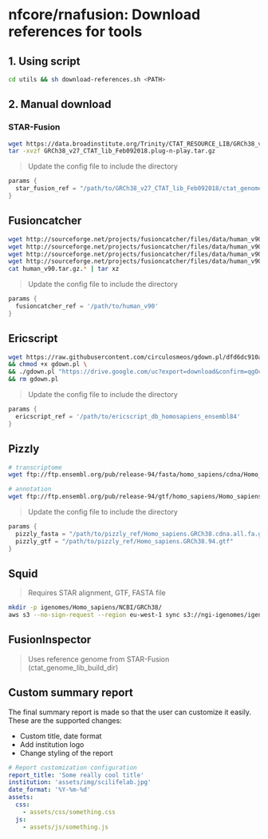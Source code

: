 # nfcore/rnafusion: Download references for tools

## 1. Using script
```bash
cd utils && sh download-references.sh <PATH>
```

## 2.  Manual download

### STAR-Fusion

```bash
wget https://data.broadinstitute.org/Trinity/CTAT_RESOURCE_LIB/GRCh38_v27_CTAT_lib_Feb092018.plug-n-play.tar.gz -O GRCh38_v27_CTAT_lib_Feb092018.plug-n-play.tar.gz
tar -xvzf GRCh38_v27_CTAT_lib_Feb092018.plug-n-play.tar.gz
```
> Update the config file to include the directory
```groovy
params {
  star_fusion_ref = "/path/to/GRCh38_v27_CTAT_lib_Feb092018/ctat_genome_lib_build_dir"
}
```

## Fusioncatcher

```bash
wget http://sourceforge.net/projects/fusioncatcher/files/data/human_v90.tar.gz.aa
wget http://sourceforge.net/projects/fusioncatcher/files/data/human_v90.tar.gz.ab
wget http://sourceforge.net/projects/fusioncatcher/files/data/human_v90.tar.gz.ac
wget http://sourceforge.net/projects/fusioncatcher/files/data/human_v90.tar.gz.ad
cat human_v90.tar.gz.* | tar xz
```
> Update the config file to include the directory
```groovy
params {
  fusioncatcher_ref = '/path/to/human_v90'
}
```

## Ericscript

```bash
wget https://raw.githubusercontent.com/circulosmeos/gdown.pl/dfd6dc910a38a42d550397bb5c2335be2c4bcf54/gdown.pl \
&& chmod +x gdown.pl \
&& ./gdown.pl "https://drive.google.com/uc?export=download&confirm=qgOc&id=0B9s__vuJPvIiUGt1SnFMZFg4TlE" ericscript_db_homosapiens_ensembl84.tar.bz2 \
&& rm gdown.pl
```
> Update the config file to include the directory
```groovy
params {
  ericscript_ref = '/path/to/ericscript_db_homosapiens_ensembl84'
}
```

## Pizzly

```bash
# transcriptome
wget ftp://ftp.ensembl.org/pub/release-94/fasta/homo_sapiens/cdna/Homo_sapiens.GRCh38.cdna.all.fa.gz \

# annotation
wget ftp://ftp.ensembl.org/pub/release-94/gtf/homo_sapiens/Homo_sapiens.GRCh38.94.gtf.gz && gunzip Homo_sapiens.GRCh38.94.gtf.gz
```
> Update the config file to include the directory
```groovy
params {
  pizzly_fasta = "/path/to/pizzly_ref/Homo_sapiens.GRCh38.cdna.all.fa.gz"
  pizzly_gtf = "/path/to/pizzly_ref/Homo_sapiens.GRCh38.94.gtf"
}
```

## Squid

> Requires STAR alignment, GTF, FASTA file
```bash
mkdir -p igenomes/Homo_sapiens/NCBI/GRCh38/
aws s3 --no-sign-request --region eu-west-1 sync s3://ngi-igenomes/igenomes/Homo_sapiens/NCBI/GRCh38/ .
```
## FusionInspector

> Uses reference genome from STAR-Fusion (ctat_genome_lib_build_dir)

## Custom summary report

The final summary report is made so that the user can customize it easily. These are the supported changes:
- Custom title, date format
- Add institution logo
- Change styling of the report

```yaml
# Report customization configuration
report_title: 'Some really cool title'
institution: 'assets/img/scilifelab.jpg'
date_format: '%Y-%m-%d'
assets:
  css:
    - assets/css/something.css
  js:
    - assets/js/something.js
```